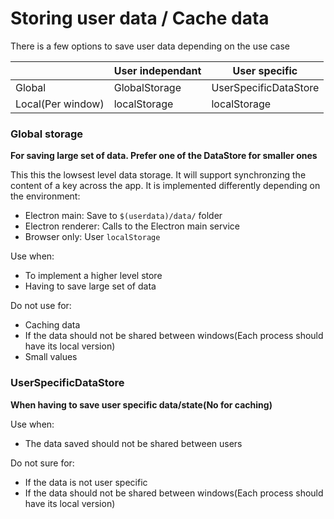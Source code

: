# Storing user data / Cache data

There is a few options to save user data depending on the use case


|                   | User independant | User specific         |
|-------------------|------------------|-----------------------|
| Global            | GlobalStorage    | UserSpecificDataStore |
| Local(Per window) | localStorage     | localStorage          |

### Global storage
**For saving large set of data. Prefer one of the DataStore for smaller ones**

This this the lowsest level data storage. It will support synchronzing the content of a key across the app.
It is implemented differently depending on the environment:
* Electron main: Save to `$(userdata)/data/` folder
* Electron renderer: Calls to the Electron main service
* Browser only: User `localStorage`

Use when:
* To implement a higher level store
* Having to save large set of data

Do not use for:
* Caching data
* If the data should not be shared between windows(Each process should have its local version)
* Small values

### UserSpecificDataStore
**When having to save user specific data/state(No for caching)**

Use when:
* The data saved should not be shared between users

Do not sure for:
* If the data is not user specific
* If the data should not be shared between windows(Each process should have its local version)

